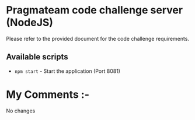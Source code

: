 # Pragmateam code challenge server (NodeJS)

Please refer to the provided document for the code challenge requirements. 

## Available scripts

- `npm start` - Start the application (Port 8081)

# My Comments :-
No changes